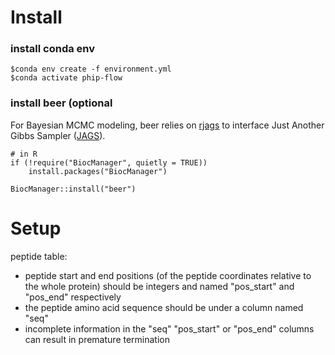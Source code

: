 # Install

### install conda env
```
$conda env create -f environment.yml
$conda activate phip-flow
```

### install beer (optional
For Bayesian MCMC modeling, beer relies on [rjags]([url](https://cran.r-project.org/web/packages/rjags/index.html)) to interface Just Another Gibbs Sampler ([JAGS]([url](https://mcmc-jags.sourceforge.io/))).
```
# in R
if (!require("BiocManager", quietly = TRUE))
    install.packages("BiocManager")

BiocManager::install("beer")
```

# Setup

peptide table:
- peptide start and end positions (of the peptide coordinates relative to the whole protein) should be integers and named "pos_start" and "pos_end" respectively
- the peptide amino acid sequence should be under a column named "seq"
- incomplete information in the "seq" "pos_start" or "pos_end" columns can result in premature termination
